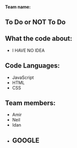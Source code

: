 #### Team name:
## To Do or NOT To Do

## What the code about:

+ I HAVE NO IDEA

## Code Languages:
+ JavaScript
+ HTML
+ CSS

## Team members:
+ Amir
+ Neil
+ Idan
+ ## GOOGLE
